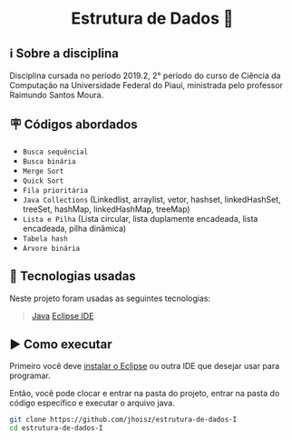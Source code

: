 <h1 align="center"> Estrutura de Dados 📶 </h1>

## ℹ️  Sobre a disciplina
Disciplina cursada no período 2019.2, 2° período do curso de Ciência da Computação na Universidade Federal do Piauí, ministrada pelo professor Raimundo Santos Moura.

## 🪧 Códigos abordados

- `Busca sequêncial`
- `Busca binária`
- `Merge Sort`
- `Quick Sort`
- `Fila prioritária`
- `Java Collections` (Linkedlist, arraylist, vetor,  hashset, linkedHashSet, treeSet, hashMap, linkedHashMap, treeMap)
- `Lista e Pilha` (Lista circular, lista duplamente encadeada, lista encadeada, pilha dinâmica)
- `Tabela hash`
- `Árvore binária`

## :hammer: Tecnologias usadas
Neste projeto foram usadas as seguintes tecnologias:

> [Java](https://www.java.com/pt-BR/)
> [Eclipse IDE](https://www.eclipse.org/downloads/) 

## :arrow_forward: Como executar
Primeiro você deve [instalar o Eclipse](https://docs.flutter.dev/get-started/install) ou outra IDE que desejar usar para programar.

Então, você pode clocar e entrar na pasta do projeto, entrar na pasta do código específico e executar o arquivo java.

```bash
git clone https://github.com/jhoisz/estrutura-de-dados-I
cd estrutura-de-dados-I
```
